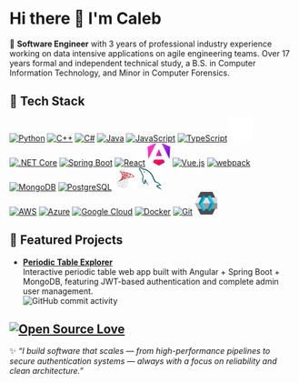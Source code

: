 # Hi there 👋 I'm Caleb

🚀 **Software Engineer** with 3 years of professional industry experience working on data intensive applications on agile engineering teams. Over 17 years formal and independent technical study, a B.S. in Computer Information Technology, and Minor in Computer Forensics.

## 🔧 Tech Stack

  <section>
      <!-- Languages -->
      <a href="https://www.python.org/"><img src="https://cdn.jsdelivr.net/gh/devicons/devicon/icons/python/python-original.svg" alt="Python" width="40" height="40"/></a>
      <a href="https://cplusplus.com/info/description/"><img src="https://raw.githubusercontent.com/devicons/devicon/refs/tags/v2.17.0/icons/cplusplus/cplusplus-original.svg" alt="C++" width="40" height="40"/></a>
      <a href="https://dotnet.microsoft.com/en-us/languages/csharp"><img src="https://cdn.jsdelivr.net/gh/devicons/devicon/icons/csharp/csharp-original.svg" alt="C#" width="40" height="40"/></a>
      <a href="https://www.java.com/en/"><img src="https://cdn.jsdelivr.net/gh/devicons/devicon/icons/java/java-original.svg" alt="Java" width="40" height="40"/></a>
      <a href="https://developer.mozilla.org/en-US/docs/Web/JavaScript"><img src="https://cdn.jsdelivr.net/gh/devicons/devicon/icons/javascript/javascript-original.svg" alt="JavaScript" width="40" height="40"/></a>
      <a href="https://www.typescriptlang.org/"><img src="https://cdn.jsdelivr.net/gh/devicons/devicon/icons/typescript/typescript-original.svg" alt="TypeScript" width="40" height="40"/></a>
      <a href="https://www.rust-lang.org/"><img src="assets/rust_dark.svg" alt="Rust" width="40" height="40"/></a>
  </section>

  <section>
      <!-- Frameworks -->
      <a href="https://dotnet.microsoft.com/en-us/"><img src="https://cdn.jsdelivr.net/gh/devicons/devicon/icons/dotnetcore/dotnetcore-original.svg" alt=".NET Core" width="40" height="40"/></a>
      <a href="https://spring.io/projects/spring-boot"><img src="https://cdn.jsdelivr.net/gh/devicons/devicon/icons/spring/spring-original.svg" alt="Spring Boot" width="40" height="40"/></a>
      <a href="https://react.dev/"><img src="https://cdn.jsdelivr.net/gh/devicons/devicon/icons/react/react-original.svg" alt="React" width="40" height="40"/></a>
      <a href="https://angular.dev/"><img src="assets/angular.svg" alt="Angular" width="40" height="40"/></a>
      <a href="https://vuejs.org/"><img src="https://cdn.jsdelivr.net/gh/devicons/devicon/icons/vuejs/vuejs-original.svg" alt="Vue.js" width="40" height="40"/></a>
      <a href="https://webpack.js.org"><img src="https://raw.githubusercontent.com/devicons/devicon/refs/tags/v2.17.0/icons/webpack/webpack-original.svg" alt="webpack" width="40" height="40"/></a>
  </section>

  <section>
      <!-- Databases -->
      <a href="https://www.mongodb.com/"><img src="https://cdn.jsdelivr.net/gh/devicons/devicon/icons/mongodb/mongodb-original.svg" alt="MongoDB" width="40" height="40"/></a>
      <a href="https://www.postgresql.org/"><img src="https://cdn.jsdelivr.net/gh/devicons/devicon/icons/postgresql/postgresql-original.svg" alt="PostgreSQL" width="40" height="40"/></a>
      <a href="https://www.microsoft.com/en-us/sql-server/"><img src="assets/sql-server.svg" alt="SQL Server" width="40" height="40"/></a>
      <a href="https://www.mysql.com/"><img src="assets/mysql.svg" alt="MySQL" width="40" height="40"/></a>
  </section>

  <section>
      <!-- Cloud / Infra -->
      <a href="https://aws.amazon.com/"><img src="https://raw.githubusercontent.com/devicons/devicon/refs/tags/v2.17.0/icons/amazonwebservices/amazonwebservices-original-wordmark.svg" alt="AWS" width="40" height="40"/></a>
        <a href="https://azure.microsoft.com/en-us/"><img src="https://raw.githubusercontent.com/devicons/devicon/refs/tags/v2.17.0/icons/azure/azure-original.svg" alt="Azure" width="40" height="40"/></a>
      <a href="https://cloud.google.com/"><img src="https://raw.githubusercontent.com/devicons/devicon/refs/tags/v2.17.0/icons/googlecloud/googlecloud-original.svg" alt="Google Cloud" width="40" height="40"/></a>
        <a href="https://www.docker.com/"><img src="https://cdn.jsdelivr.net/gh/devicons/devicon/icons/docker/docker-original.svg" alt="Docker" width="40" height="40"/></a>
      <a href="https://git-scm.com/"><img src="https://cdn.jsdelivr.net/gh/devicons/devicon/icons/git/git-original.svg" alt="Git" width="40" height="40"/></a>
      <a href="https://www.keycloak.org/"><img src="assets/keycloak.svg" alt="Git" width="40" height="40"/></a>
  </section>

## 📌 Featured Projects

- **[Periodic Table Explorer](https://github.com/calebd-anderson/open-chemistry-lab-backend)**  
  Interactive periodic table web app built with Angular + Spring Boot + MongoDB, featuring JWT-based authentication and complete admin user management.  
  ![GitHub commit activity](https://img.shields.io/github/commit-activity/t/calebd-anderson/open-chemistry-lab-backend)

[![Open Source Love](https://badges.frapsoft.com/os/v1/open-source.svg?v=103)](https://github.com/pulls?q=is%3Apr+author%3Acalebd-anderson+is%3Aclosed)
---

✨ _“I build software that scales — from high-performance pipelines to secure authentication systems — always with a focus on reliability and clean architecture.”_
